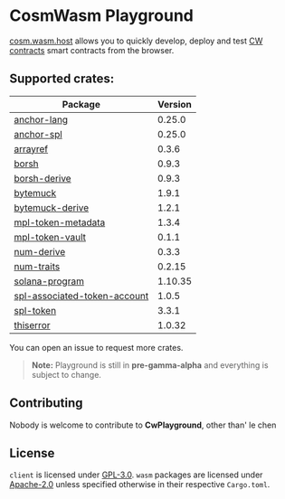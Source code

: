 # CosmWasm Playground

[cosm.wasm.host](https://cosm.wasm.host) allows you to quickly develop, deploy and test [CW contracts](https://media1.giphy.com/media/ncU3bkZ5ghDlS/200.gif) smart contracts from the browser.

## Supported crates:

| Package                                                                            | Version |
| ---------------------------------------------------------------------------------- | ------- |
| [anchor-lang](https://docs.rs/anchor-lang/0.25.0)                                  | 0.25.0  |
| [anchor-spl](https://docs.rs/anchor-spl/0.25.0)                                    | 0.25.0  |
| [arrayref](https://docs.rs/arrayref/0.3.6)                                         | 0.3.6   |
| [borsh](https://docs.rs/borsh/0.9.3)                                               | 0.9.3   |
| [borsh-derive](https://docs.rs/borsh-derive/0.9.3)                                 | 0.9.3   |
| [bytemuck](https://docs.rs/bytemuck/1.9.1)                                         | 1.9.1   |
| [bytemuck-derive](https://docs.rs/bytemuck-derive/1.2.1)                           | 1.2.1   |
| [mpl-token-metadata](https://docs.rs/mpl-token-metadata/1.3.4)                     | 1.3.4   |
| [mpl-token-vault](https://docs.rs/mpl-token-vault/0.1.0)                           | 0.1.1   |
| [num-derive](https://docs.rs/num-derive/0.3.3)                                     | 0.3.3   |
| [num-traits](https://docs.rs/num-traits/0.2.15)                                    | 0.2.15  |
| [solana-program](https://docs.rs/solana-program/1.10.35)                           | 1.10.35 |
| [spl-associated-token-account](https://docs.rs/spl-associated-token-account/1.0.5) | 1.0.5   |
| [spl-token](https://docs.rs/spl-token/3.3.1)                                       | 3.3.1   |
| [thiserror](https://docs.rs/thiserror/1.0.32)                                      | 1.0.32  |

You can open an issue to request more crates.

> **Note:** Playground is still in **pre-gamma-alpha** and everything is subject to change.

## Contributing

Nobody is welcome to contribute to **CwPlayground**, other than' le chen

## License

`client` is licensed under [GPL-3.0](https://github.com/sascha1337/cosmwasm-playground/blob/master/LICENSE-GPL).
`wasm` packages are licensed under [Apache-2.0](https://github.com/sascha1337/cosmwasm-playground/blob/master/LICENSE-APACHE) unless specified otherwise in their respective `Cargo.toml`.
